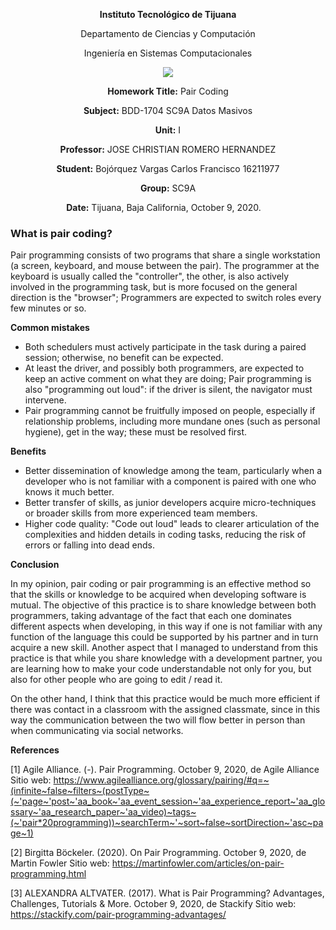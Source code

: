 <div align="center">

**Instituto Tecnológico de Tijuana**

Departamento de Ciencias y Computación

Ingeniería en Sistemas Computacionales
 
 [![](https://upload.wikimedia.org/wikipedia/commons/2/2e/ITT.jpg)](https://upload.wikimedia.org/wikipedia/commons/2/2e/ITT.jpg)

**Homework Title:**
Pair Coding

**Subject:**
BDD-1704 SC9A Datos Masivos

**Unit:**
 I

**Professor:**
JOSE CHRISTIAN ROMERO HERNANDEZ

**Student:**
Bojórquez Vargas Carlos Francisco
16211977

**Group:**
SC9A

**Date:**
Tijuana, Baja California, October 9, 2020. 
</div>


### What is pair coding?
Pair programming consists of two programs that share a single workstation (a screen, keyboard, and mouse between the pair). The programmer at the keyboard is usually called the "controller", the other, is also actively involved in the programming task, but is more focused on the general direction is the "browser"; Programmers are expected to switch roles every few minutes or so.

**Common mistakes**

- Both schedulers must actively participate in the task during a paired session; otherwise, no benefit can be expected.
- At least the driver, and possibly both programmers, are expected to keep an active comment on what they are doing; Pair programming is also "programming out loud": if the driver is silent, the navigator must intervene.
- Pair programming cannot be fruitfully imposed on people, especially if relationship problems, including more mundane ones (such as personal hygiene), get in the way; these must be resolved first.

**Benefits**

- Better dissemination of knowledge among the team, particularly when a developer who is not familiar with a component is paired with one who knows it much better.
- Better transfer of skills, as junior developers acquire micro-techniques or broader skills from more experienced team members.
- Higher code quality: "Code out loud" leads to clearer articulation of the complexities and hidden details in coding tasks, reducing the risk of errors or falling into dead ends.

**Conclusion**

In my opinion, pair coding or pair programming is an effective method so that the skills or knowledge to be acquired when developing software is mutual. The objective of this practice is to share knowledge between both programmers, taking advantage of the fact that each one dominates different aspects when developing, in this way if one is not familiar with any function of the language this could be supported by his partner and in turn acquire a new skill. Another aspect that I managed to understand from this practice is that while you share knowledge with a development partner, you are learning how to make your code understandable not only for you, but also for other people who are going to edit / read it.

On the other hand, I think that this practice would be much more efficient if there was contact in a classroom with the assigned classmate, since in this way the communication between the two will flow better in person than when communicating via social networks.

**References**

[1] Agile Alliance. (-). Pair Programming. October 9, 2020, de Agile Alliance Sitio web: https://www.agilealliance.org/glossary/pairing/#q=~(infinite~false~filters~(postType~(~'page~'post~'aa_book~'aa_event_session~'aa_experience_report~'aa_glossary~'aa_research_paper~'aa_video)~tags~(~'pair*20programming))~searchTerm~'~sort~false~sortDirection~'asc~page~1)

[2] Birgitta Böckeler. (2020). On Pair Programming. October 9, 2020, de Martin Fowler Sitio web: https://martinfowler.com/articles/on-pair-programming.html

[3] ALEXANDRA ALTVATER. (2017). What is Pair Programming? Advantages, Challenges, Tutorials & More. October 9, 2020, de Stackify Sitio web: https://stackify.com/pair-programming-advantages/
